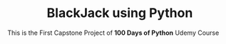 <h1 align = "center"> BlackJack using Python</h1>

<p>This is the First Capstone Project of <strong>100 Days of Python</strong> Udemy Course</p>